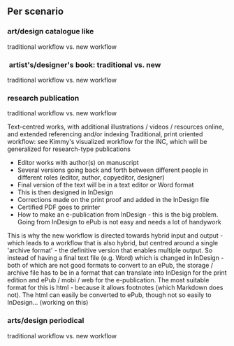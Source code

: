 ## Per scenario


### art/design catalogue like

traditional workflow vs. new workflow

###  artist's/designer's book: traditional vs. new 

traditional workflow vs. new workflow

### research publication

traditional workflow vs. new workflow

Text-centred works, with additional illustrations / videos / resources online, and extended referencing and/or indexing
Traditional, print oriented workflow: see Kimmy's visualized workflow for the INC, which will be generalized for research-type publications

* Editor works with author(s) on manuscript  
* Several versions going back and forth between different people in different roles (editor, author, copyeditor, designer)  
* Final version of the text will be in a text editor or Word format  
* This is then designed in InDesign  
* Corrections made on the print proof and added in the InDesign file  
* Certified PDF goes to printer  
* How to make an e-publication from InDesign - this is the big problem. Going from InDesign to ePub is not easy and needs a lot of handywork

This is why the new workflow is directed towards hybrid input and output - which leads to a workflow that is also hybrid, but centred around a single 'archive format' - the definitive version that enables multiple output. So instead of having a final text file (e.g. Word) which is changed in InDesign - both of which are not good formats to convert to an ePub, the storage / archive file has to be in a format that can translate into InDesign for the print edition and ePub / mobi / web for the e-publication. The most suitable format for this is html - because it allows footnotes (which Markdown does not). The html can easily be converted to ePub, though not so easily to InDesign... (working on this)

### arts/design periodical

traditional workflow vs. new workflow

